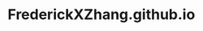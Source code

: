 # FrederickXZhang.github.io
<html>
<head>
	<meta name="viewport" content="width=device-width,height=device-height,initial-scale=1.0, minimum-scale=1.0, maximum-scale=1.5, user-scalable=yes">
    <meta charset="utf-8">
    <title>Frederick (Xinliang) Zhang's Homepage</title>
</head>
</html>
